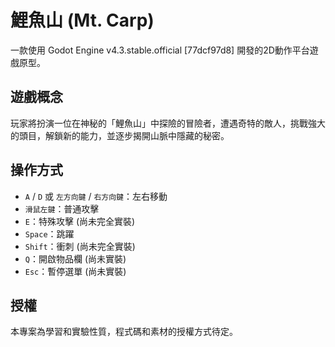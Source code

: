 # 鯉魚山 (Mt. Carp)

一款使用 Godot Engine v4.3.stable.official [77dcf97d8] 開發的2D動作平台遊戲原型。

## 遊戲概念

玩家將扮演一位在神秘的「鯉魚山」中探險的冒險者，遭遇奇特的敵人，挑戰強大的頭目，解鎖新的能力，並逐步揭開山脈中隱藏的秘密。

## 操作方式

-   `A` / `D` 或 `左方向鍵` / `右方向鍵`：左右移動
-   `滑鼠左鍵`：普通攻擊
-   `E`：特殊攻擊 (尚未完全實裝)
-   `Space`：跳躍
-   `Shift`：衝刺 (尚未完全實裝)
-   `Q`：開啟物品欄 (尚未實裝)
-   `Esc`：暫停選單 (尚未實裝)

## 授權

本專案為學習和實驗性質，程式碼和素材的授權方式待定。



